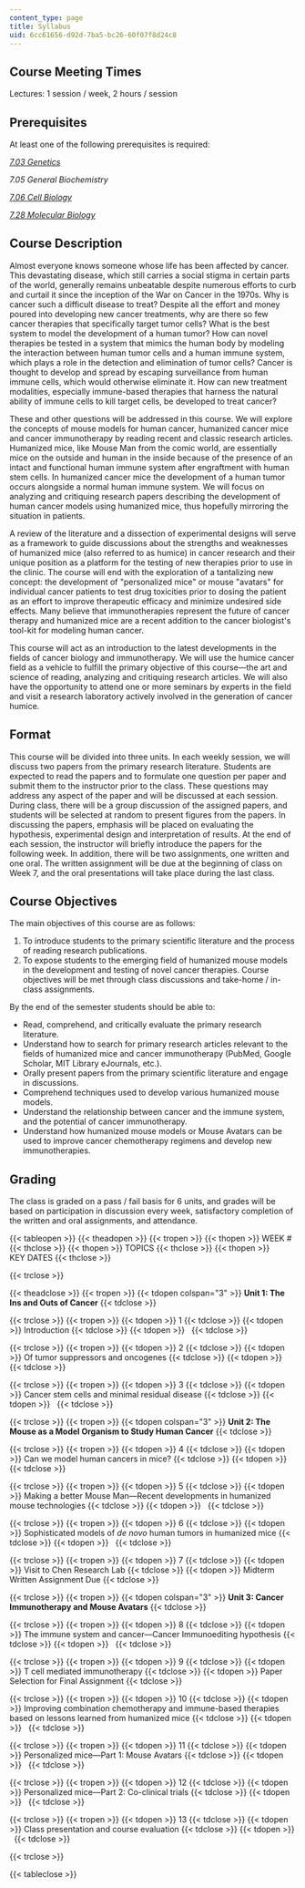 ```yaml
---
content_type: page
title: Syllabus
uid: 6cc61656-d92d-7ba5-bc26-60f07f8d24c8
---
```


Course Meeting Times
--------------------

Lectures: 1 session / week, 2 hours / session

Prerequisites
-------------

At least one of the following prerequisites is required:

[_7.03 Genetics_](/courses/7-03-genetics-fall-2004)

_7.05 General Biochemistry_

[_7.06 Cell Biology_](/courses/7-06-cell-biology-spring-2007)

[_7.28 Molecular Biology_](/courses/7-28-molecular-biology-spring-2005)

Course Description
------------------

Almost everyone knows someone whose life has been affected by cancer. This devastating disease, which still carries a social stigma in certain parts of the world, generally remains unbeatable despite numerous efforts to curb and curtail it since the inception of the War on Cancer in the 1970s. Why is cancer such a difficult disease to treat? Despite all the effort and money poured into developing new cancer treatments, why are there so few cancer therapies that specifically target tumor cells? What is the best system to model the development of a human tumor? How can novel therapies be tested in a system that mimics the human body by modeling the interaction between human tumor cells and a human immune system, which plays a role in the detection and elimination of tumor cells? Cancer is thought to develop and spread by escaping surveillance from human immune cells, which would otherwise eliminate it. How can new treatment modalities, especially immune-based therapies that harness the natural ability of immune cells to kill target cells, be developed to treat cancer?

These and other questions will be addressed in this course. We will explore the concepts of mouse models for human cancer, humanized cancer mice and cancer immunotherapy by reading recent and classic research articles. Humanized mice, like Mouse Man from the comic world, are essentially mice on the outside and human in the inside because of the presence of an intact and functional human immune system after engraftment with human stem cells. In humanized cancer mice the development of a human tumor occurs alongside a normal human immune system. We will focus on analyzing and critiquing research papers describing the development of human cancer models using humanized mice, thus hopefully mirroring the situation in patients.

A review of the literature and a dissection of experimental designs will serve as a framework to guide discussions about the strengths and weaknesses of humanized mice (also referred to as humice) in cancer research and their unique position as a platform for the testing of new therapies prior to use in the clinic. The course will end with the exploration of a tantalizing new concept: the development of "personalized mice" or mouse "avatars" for individual cancer patients to test drug toxicities prior to dosing the patient as an effort to improve therapeutic efficacy and minimize undesired side effects. Many believe that immunotherapies represent the future of cancer therapy and humanized mice are a recent addition to the cancer biologist's tool-kit for modeling human cancer.

This course will act as an introduction to the latest developments in the fields of cancer biology and immunotherapy. We will use the humice cancer field as a vehicle to fulfill the primary objective of this course—the art and science of reading, analyzing and critiquing research articles. We will also have the opportunity to attend one or more seminars by experts in the field and visit a research laboratory actively involved in the generation of cancer humice.

Format
------

This course will be divided into three units. In each weekly session, we will discuss two papers from the primary research literature. Students are expected to read the papers and to formulate one question per paper and submit them to the instructor prior to the class. These questions may address any aspect of the paper and will be discussed at each session. During class, there will be a group discussion of the assigned papers, and students will be selected at random to present figures from the papers. In discussing the papers, emphasis will be placed on evaluating the hypothesis, experimental design and interpretation of results. At the end of each session, the instructor will briefly introduce the papers for the following week. In addition, there will be two assignments, one written and one oral. The written assignment will be due at the beginning of class on Week 7, and the oral presentations will take place during the last class.

Course Objectives
-----------------

The main objectives of this course are as follows:

1.  To introduce students to the primary scientific literature and the process of reading research publications.
2.  To expose students to the emerging field of humanized mouse models in the development and testing of novel cancer therapies. Course objectives will be met through class discussions and take-home / in-class assignments.

By the end of the semester students should be able to:

*   Read, comprehend, and critically evaluate the primary research literature.
*   Understand how to search for primary research articles relevant to the fields of humanized mice and cancer immunotherapy (PubMed, Google Scholar, MIT Library eJournals, etc.).
*   Orally present papers from the primary scientific literature and engage in discussions.
*   Comprehend techniques used to develop various humanized mouse models.
*   Understand the relationship between cancer and the immune system, and the potential of cancer immunotherapy.
*   Understand how humanized mouse models or Mouse Avatars can be used to improve cancer chemotherapy regimens and develop new immunotherapies.

Grading
-------

The class is graded on a pass / fail basis for 6 units, and grades will be based on participation in discussion every week, satisfactory completion of the written and oral assignments, and attendance.

{{< tableopen >}}
{{< theadopen >}}
{{< tropen >}}
{{< thopen >}}
WEEK #
{{< thclose >}}
{{< thopen >}}
TOPICS
{{< thclose >}}
{{< thopen >}}
KEY DATES
{{< thclose >}}

{{< trclose >}}

{{< theadclose >}}
{{< tropen >}}
{{< tdopen colspan="3" >}}
**Unit 1: The Ins and Outs of Cancer**
{{< tdclose >}}

{{< trclose >}}
{{< tropen >}}
{{< tdopen >}}
1
{{< tdclose >}}
{{< tdopen >}}
Introduction
{{< tdclose >}}
{{< tdopen >}}
 
{{< tdclose >}}

{{< trclose >}}
{{< tropen >}}
{{< tdopen >}}
2
{{< tdclose >}}
{{< tdopen >}}
Of tumor suppressors and oncogenes
{{< tdclose >}}
{{< tdopen >}}
 
{{< tdclose >}}

{{< trclose >}}
{{< tropen >}}
{{< tdopen >}}
3
{{< tdclose >}}
{{< tdopen >}}
Cancer stem cells and minimal residual disease
{{< tdclose >}}
{{< tdopen >}}
 
{{< tdclose >}}

{{< trclose >}}
{{< tropen >}}
{{< tdopen colspan="3" >}}
**Unit 2: The Mouse as a Model Organism to Study Human Cancer**
{{< tdclose >}}

{{< trclose >}}
{{< tropen >}}
{{< tdopen >}}
4
{{< tdclose >}}
{{< tdopen >}}
Can we model human cancers in mice?
{{< tdclose >}}
{{< tdopen >}}
 
{{< tdclose >}}

{{< trclose >}}
{{< tropen >}}
{{< tdopen >}}
5
{{< tdclose >}}
{{< tdopen >}}
Making a better Mouse Man—Recent developments in humanized mouse technologies
{{< tdclose >}}
{{< tdopen >}}
 
{{< tdclose >}}

{{< trclose >}}
{{< tropen >}}
{{< tdopen >}}
6
{{< tdclose >}}
{{< tdopen >}}
Sophisticated models of _de novo_ human tumors in humanized mice
{{< tdclose >}}
{{< tdopen >}}
 
{{< tdclose >}}

{{< trclose >}}
{{< tropen >}}
{{< tdopen >}}
7
{{< tdclose >}}
{{< tdopen >}}
Visit to Chen Research Lab
{{< tdclose >}}
{{< tdopen >}}
Midterm Written Assignment Due
{{< tdclose >}}

{{< trclose >}}
{{< tropen >}}
{{< tdopen colspan="3" >}}
**Unit 3: Cancer Immunotherapy and Mouse Avatars**
{{< tdclose >}}

{{< trclose >}}
{{< tropen >}}
{{< tdopen >}}
8
{{< tdclose >}}
{{< tdopen >}}
The immune system and cancer—Cancer Immunoediting hypothesis
{{< tdclose >}}
{{< tdopen >}}
 
{{< tdclose >}}

{{< trclose >}}
{{< tropen >}}
{{< tdopen >}}
9
{{< tdclose >}}
{{< tdopen >}}
T cell mediated immunotherapy
{{< tdclose >}}
{{< tdopen >}}
Paper Selection for Final Assignment
{{< tdclose >}}

{{< trclose >}}
{{< tropen >}}
{{< tdopen >}}
10
{{< tdclose >}}
{{< tdopen >}}
Improving combination chemotherapy and immune-based therapies based on lessons learned from humanized mice
{{< tdclose >}}
{{< tdopen >}}
 
{{< tdclose >}}

{{< trclose >}}
{{< tropen >}}
{{< tdopen >}}
11
{{< tdclose >}}
{{< tdopen >}}
Personalized mice—Part 1: Mouse Avatars
{{< tdclose >}}
{{< tdopen >}}
 
{{< tdclose >}}

{{< trclose >}}
{{< tropen >}}
{{< tdopen >}}
12
{{< tdclose >}}
{{< tdopen >}}
Personalized mice—Part 2: Co-clinical trials
{{< tdclose >}}
{{< tdopen >}}
 
{{< tdclose >}}

{{< trclose >}}
{{< tropen >}}
{{< tdopen >}}
13
{{< tdclose >}}
{{< tdopen >}}
Class presentation and course evaluation
{{< tdclose >}}
{{< tdopen >}}
 
{{< tdclose >}}

{{< trclose >}}

{{< tableclose >}}